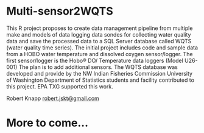 # Multi-sensor2WQTS
This R project proposes to create data management pipeline from multiple make and models of data logging data sondes for collecting water quality data and save the processed data to a SQL Server database called WQTS (water quality time series).
The initial project includes code and sample data from a HOBO water temperature and dissolved oxygen sensor/logger. The first sensor/logger is the Hobo® DO/ Temperature data loggers (Model U26-001)
The plan is to add additional sensors. 
The WQTS database was developed and provide by the NW Indian Fisheries Commission
University of Washington Department of Statistics students and facility contributed to this project. EPA TXG supported this work. 

Robert Knapp <robert.jskt@gmail.com> 
# More to come...
